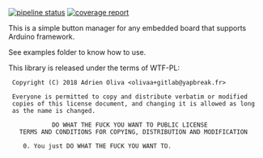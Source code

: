[![pipeline status](https://gitlab.yapbreak.fr/iot/libbutton/badges/master/pipeline.svg)](https://gitlab.yapbreak.fr/iot/libbutton/commits/master)
[![coverage report](https://gitlab.yapbreak.fr/iot/libbutton/badges/master/coverage.svg)](https://gitlab.yapbreak.fr/iot/libbutton/commits/master)

This is a  simple button manager for any embedded board that supports Arduino
framework.

See examples folder to know how to use.

This library is released under the terms of WTF-PL:

```
 Copyright (C) 2018 Adrien Oliva <olivaa+gitlab@yapbreak.fr>

 Everyone is permitted to copy and distribute verbatim or modified
 copies of this license document, and changing it is allowed as long
 as the name is changed.

            DO WHAT THE FUCK YOU WANT TO PUBLIC LICENSE
   TERMS AND CONDITIONS FOR COPYING, DISTRIBUTION AND MODIFICATION

    0. You just DO WHAT THE FUCK YOU WANT TO.
```

